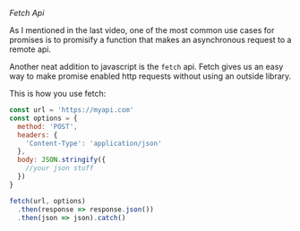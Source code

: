*Fetch Api*

As I mentioned in the last video, one of the most common use cases for promises is to promisify a function that makes an asynchronous request to a remote api.

Another neat addition to javascript is the `fetch` api. Fetch gives us an easy way to make promise enabled http requests without using an outside library.

This is how you use fetch:

```javascript
const url = 'https://myapi.com'
const options = {
  method: 'POST',
  headers: {
    'Content-Type': 'application/json'
  },
  body: JSON.stringify({
    //your json stuff
  })
}

fetch(url, options)
  .then(response => response.json())
  .then(json => json).catch()

```

